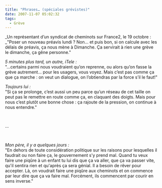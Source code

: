 ```yaml
---
title: "Phrases… (spéciales grévistes)"
date: 2007-11-07 05:02:32
tags:
  - Grève
---
```


_Un représentant d&#x2019;un syndicat de cheminots sur France2, le 19 octobre&nbsp;:      
_&quot;Poser un nouveau préavis lundi&nbsp;? Non… et puis bon, si on calcule avec les délais de préavis, ça nous mène à Dimanche. &#xC7;a servirait à rien une grève le dimanche, ça gêne personne.&quot;

_5 minutes plus tard, un autre, iTele&nbsp;:_     
&quot;…certains parmi nous voudraient qu&#x2019;on reprenne, ou alors qu&#x2019;on fasse la grève autrement… pour les usagers, vous voyez. Mais c&#x2019;est pas comme ça que ça marche&nbsp;: on veut un dialogue, on l&#x2019;obtiendras par la force s&#x2019;il le faut!&quot;

_Toujours lui&nbsp;:_     
&quot;Si ça se prolonge, c&#x2019;est aussi un peu parce qu&#x2019;un réseau de cet taille on peut pas le remettre en route comme ça, en claquant des doigts. Mais pour nous c&#x2019;est plut&#xF4;t une bonne chose&nbsp;: ça rajoute de la pression, on continue à nous entendre.&quot;

&#xA0;

…

&#xA0;

_Mon père, il y a quelques jours&nbsp;:_     
&quot;En dehors de toute considération politique sur les raisons pour lesquelles il faudrait ou non faire ça, le gouvernement s'y prend mal. Quand tu veux faire une piq&#xFB;re à un enfant tu lui dis que ça va aller, que ça va passer vite, qu'il sentira rien et qu'après ça sera génial. Il a besoin de rêver pour accepter. Là, on voudrait faire une piq&#xFB;re aux cheminots et on commence par leur dire que ça va faire mal. Forcément, ils commencent par courir en sens inverse.&quot;